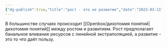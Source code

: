 ```yaml
---
{"dg-publish":true,"title":"рост - это не развитие","date":"2023-03-11T12:16:17+04:00","modified_at":"2023-06-01T09:24:03+04:00","aliases":["рост - это не развитие"],"dg-path":"/рост это не развитие.md","permalink":"/rost-eto-ne-razvitie/","dgPassFrontmatter":true}
---
```



В большинстве случаях происходит [[Openbox/дихотомия понятий|дихотомия понятий]] между ростом и развитием. Рост предполагает банальное вливание ресурсов с линейной экстраполяцией, а развитие - это то что даёт пользу.
